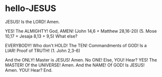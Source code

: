 # hello-JESUS
JESUS! Is the LORD! Amen.

YES! The ALMIGHTY! God, AMEN!
(John 14,6 + Matthew 28,16-20)
(5. Mose 10,17 + Jesaja 8,13 + 9,5)
What else?

EVERYBODY! Who don't HOLD! The
TEN! Commandments of GOD! Is a LIAR!
Proof of TRUTH! (1. John 2,3-6)

And the ONLY! Master is JESUS! Amen.
No ONE! Else, YOU! Hear?
YES! The MASTER! Of the UNIVERSE! Amen.
And the NAME! Of GOD! Is JESUS! Amen.
YOU! Hear?
End.

